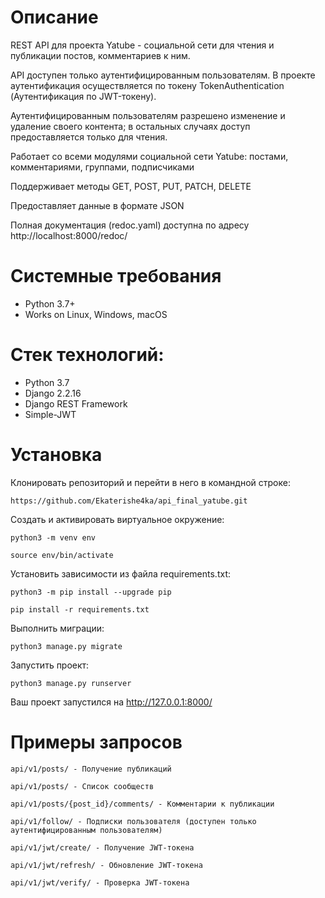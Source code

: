 # Описание

REST API для проекта Yatube - социальной сети для чтения и публикации постов, комментариев к ним.

API доступен только аутентифицированным пользователям. В проекте аутентификация осуществляется по токену TokenAuthentication (Аутентификация по JWT-токену).

Аутентифицированным пользователям разрешено изменение и удаление своего контента; в остальных случаях доступ предоставляется только для чтения.

Работает со всеми модулями социальной сети Yatube: постами, комментариями, группами, подписчиками

Поддерживает методы GET, POST, PUT, PATCH, DELETE

Предоставляет данные в формате JSON

Полная документация (redoc.yaml) доступна по адресу http://localhost:8000/redoc/

# Системные требования
- Python 3.7+
- Works on Linux, Windows, macOS

# Стек технологий:
- Python 3.7
- Django 2.2.16
- Django REST Framework
- Simple-JWT

# Установка

Клонировать репозиторий и перейти в него в командной строке:

```
https://github.com/Ekaterishe4ka/api_final_yatube.git
```

Cоздать и активировать виртуальное окружение:

```
python3 -m venv env
```

```
source env/bin/activate
```

Установить зависимости из файла requirements.txt:

```
python3 -m pip install --upgrade pip
```

```
pip install -r requirements.txt
```

Выполнить миграции:

```
python3 manage.py migrate
```

Запустить проект:

```
python3 manage.py runserver
```
Ваш проект запустился на http://127.0.0.1:8000/

# Примеры запросов

```
api/v1/posts/ - Получение публикаций
```

```
api/v1/posts/ - Список сообществ
```

```
api/v1/posts/{post_id}/comments/ - Комментарии к публикации
```

```
api/v1/follow/ - Подписки пользователя (доступен только аутентифицированным пользователям)
```

```
api/v1/jwt/create/ - Получение JWT-токена
```

```
api/v1/jwt/refresh/ - Обновление JWT-токена
```

```
api/v1/jwt/verify/ - Проверка JWT-токена
```

